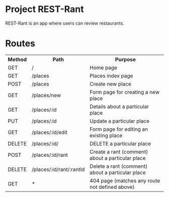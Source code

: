 # Project REST-Rant

REST-Rant is an app where users can review restaurants.

# Routes

<table>
<tr>
<th>Method</th>
<th>Path</th>
<th>Purpose</th>
</tr>
<!-- Home page route -->
<tr>
<td>GET</td>
<td>/</td>
<td>Home page</td>
</tr>
<!-- Places index page -->
<tr>
<td>GET</td>
<td>/places</td>
<td>Places index page</td>
</tr>
<!-- Create new place -->
<tr>
<td>POST</td>
<td>/places</td>
<td>Create new place</td>
</tr>
<!-- Form Page -->
<tr>
<td>GET</td>
<td>/places/new</td>
<td>Form page for creating a new place</td>
</tr>
<!-- Particular place-->
<tr>
<td>GET</td>
<td>/places/:id</td>
<td>Details about a particular place</td>
</tr>
<!-- Particular place update-->
<tr>
<td>PUT</td>
<td>/places/:id</td>
<td>Update a particular place</td>
</tr>
<!-- Form page for editing-->
<tr>
<td>GET</td>
<td>/places/:id/edit</td>
<td>Form page for editing an existing place</td>
</tr>
<!-- DELETE a particular place-->
<tr>
<td>DELETE</td>
<td>/places/:id/</td>
<td>DELETE a particular place</td>
</tr>
<!-- Create a rant-->
<tr>
<td>POST</td>
<td>/places/:id/rant</td>
<td>Create a rant (comment) about a particular place</td>
</tr>
<!-- Delete a rant-->
<tr>
<td>DELETE</td>
<td>/places/:id/rant/:rantId</td>
<td>Delete a rant (comment) about a particular place</td>
</tr>
<!-- 404 page-->
<tr>
<td>GET</td>
<td>    *    </td>
<td>404 page (matches any route not defined above)</td>
</tr>
</table>
